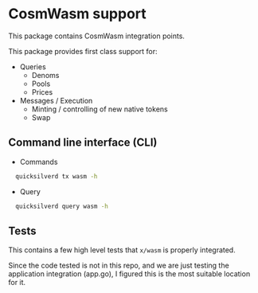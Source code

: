 # CosmWasm support

This package contains CosmWasm integration points.

This package provides first class support for:

- Queries
  - Denoms
  - Pools
  - Prices
- Messages / Execution
  - Minting / controlling of new native tokens
  - Swap

## Command line interface (CLI)

- Commands

```sh
  quicksilverd tx wasm -h
```

- Query

```sh
  quicksilverd query wasm -h
```

## Tests

This contains a few high level tests that `x/wasm` is properly
integrated.

Since the code tested is not in this repo, and we are just testing the
application integration (app.go), I figured this is the most suitable
location for it.
